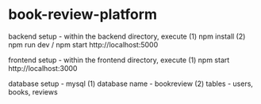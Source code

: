 # book-review-platform
backend setup - within the backend directory, execute
    (1) npm install
    (2) npm run dev / npm start
        http://localhost:5000

frontend setup - within the frontend directory, execute
    (1) npm start
        http://localhost:3000

database setup - mysql
       (1) database name - bookreview
       (2) tables - users, books, reviews
